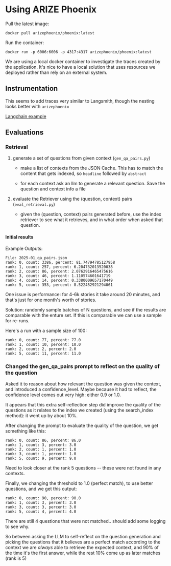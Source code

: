 # Using ARIZE Phoenix

Pull the latest image:

```shell
docker pull arizephoenix/phoenix:latest
```

Run the container:

```shell
docker run -p 6006:6006 -p 4317:4317 arizephoenix/phoenix:latest
```

We are using a local docker container to investigate the traces created by
the application.  It's nice to have a local solution that uses resources
we deployed rather than rely on an external system.

## Instrumentation

This seems to add traces very similar to Langsmith, though the nesting looks better with `arizephoenix`

[Langchain example](https://github.com/Arize-ai/openinference/blob/main/python/instrumentation/openinference-instrumentation-langchain/examples/chain_metadata.py)

## Evaluations

### Retrieval

1. generate a set of questions from given context (`gen_qa_pairs.py`)

    * make a list of contexts from the JSON Cache. This has to match the content that gets indexed, so `headline` followed by `abstract`

    * for each context ask an llm to generate a relevant question. Save the question and context info a file

2. evaluate the Retriever using the (question, context) pairs (`eval_retrieval.py`)

    * given the (question, context) pairs generated before, use the index retriever
    to see what it retrieves, and in what order when asked that question.

#### Initial results

Example Outputs:

```text
File: 2025-01_qa_pairs.json
rank: 0, count: 3386, percent: 81.74794785127958
rank: 1, count: 257, percent: 6.204732013520038
rank: 2, count: 86, percent: 2.0762916465475616
rank: 3, count: 46, percent: 1.110574601641719
rank: 4, count: 14, percent: 0.3380009657170449
rank: 5, count: 353, percent: 8.522452921294061
```

One issue is performance: for 4-6k stories it take around 20 minutes, and that's just for one month's worth of stories.

Solution: randomly sample batches of N questions, and see if the results are comparable with the enture set.  If this is
comparable we can use a sample for re-runs.

Here's a run with a sample size of 100:

```text
rank: 0, count: 77, percent: 77.0
rank: 1, count: 10, percent: 10.0
rank: 2, count: 2, percent: 2.0
rank: 5, count: 11, percent: 11.0
```

### Changed the gen_qa_pairs prompt to reflect on the quality of the question

Asked it to reason about how relevant the question was given the context, and introduced a confidence_level.
Maybe because it had to reflect, the confidence level comes out very high: either 0.9 or 1.0.

It appears that this extra self-reflection step did improve the quality of the questions as it relates
to the index we created (using the search_index method): it went up by about 10%.

After changing the prompt to evaluate the quality of the question, we get something like this:

```text
rank: 0, count: 86, percent: 86.0
rank: 1, count: 3, percent: 3.0
rank: 2, count: 1, percent: 1.0
rank: 3, count: 1, percent: 1.0
rank: 5, count: 9, percent: 9.0
```

Need to look closer at the rank 5 questions -- these were not found in any contexts.

Finally, we changing the threshold to 1.0 (perfect match), to use better questions, and we get this output:

```text
rank: 0, count: 90, percent: 90.0
rank: 1, count: 3, percent: 3.0
rank: 3, count: 3, percent: 3.0
rank: 5, count: 4, percent: 4.0
```

There are still 4 questions that were not matched.. should add some logging to see why.

So between asking the LLM to self-reflect on the question generation and picking the questions that it
believes are a perfect match according to the context we are *always* able to retrieve the expected context,
and 90% of the time it's the first answer, while the rest 10% come up as later matches (rank is 5)
